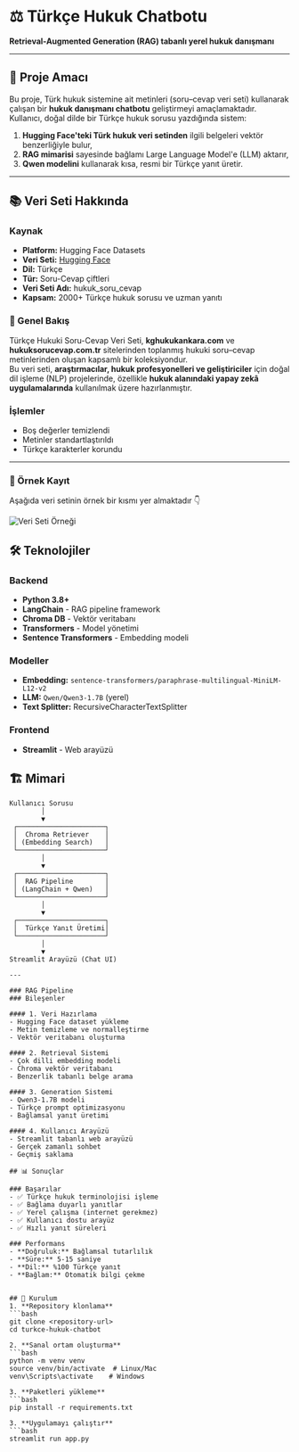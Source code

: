 # ⚖️ Türkçe Hukuk Chatbotu

**Retrieval-Augmented Generation (RAG) tabanlı yerel hukuk danışmanı**

---

## 🦩 Proje Amacı

Bu proje, Türk hukuk sistemine ait metinleri (soru–cevap veri seti) kullanarak çalışan bir **hukuk danışmanı chatbotu** geliştirmeyi amaçlamaktadır.  
Kullanıcı, doğal dilde bir Türkçe hukuk sorusu yazdığında sistem:

1. **Hugging Face'teki Türk hukuk veri setinden** ilgili belgeleri vektör benzerliğiyle bulur,  
2. **RAG mimarisi** sayesinde bağlamı Large Language Model'e (LLM) aktarır,  
3. **Qwen modelini** kullanarak kısa, resmi bir Türkçe yanıt üretir.

---

## 📚 Veri Seti Hakkında

### Kaynak
- **Platform:** Hugging Face Datasets
- **Veri Seti:** [Hugging Face](https://huggingface.co/datasets/alibayram/hukuk_soru_cevap)
- **Dil:** Türkçe
- **Tür:** Soru-Cevap çiftleri
- **Veri Seti Adı:** hukuk_soru_cevap 
- **Kapsam:** 2000+ Türkçe hukuk sorusu ve uzman yanıtı  

### 🔹 Genel Bakış  
Türkçe Hukuki Soru-Cevap Veri Seti, **kghukukankara.com** ve **hukuksorucevap.com.tr** sitelerinden toplanmış hukuki soru–cevap metinlerinden oluşan kapsamlı bir koleksiyondur.  
Bu veri seti, **araştırmacılar, hukuk profesyonelleri ve geliştiriciler** için doğal dil işleme (NLP) projelerinde, özellikle **hukuk alanındaki yapay zekâ uygulamalarında** kullanılmak üzere hazırlanmıştır.

### İşlemler
- Boş değerler temizlendi
- Metinler standartlaştırıldı
- Türkçe karakterler korundu
---

### 🔹 Örnek Kayıt

Aşağıda veri setinin örnek bir kısmı yer almaktadır 👇

![Veri Seti Örneği](ornek_kayit.png)



## 🛠️ Teknolojiler

### Backend
- **Python 3.8+**
- **LangChain** - RAG pipeline framework
- **Chroma DB** - Vektör veritabanı
- **Transformers** - Model yönetimi
- **Sentence Transformers** - Embedding modeli

### Modeller
- **Embedding:** `sentence-transformers/paraphrase-multilingual-MiniLM-L12-v2`
- **LLM:** `Qwen/Qwen3-1.7B` (yerel)
- **Text Splitter:** RecursiveCharacterTextSplitter

### Frontend
- **Streamlit** - Web arayüzü

## 🏗️ Mimari

```text
Kullanıcı Sorusu
        │
        ▼
 ┌──────────────────────┐
 │  Chroma Retriever    │
 │ (Embedding Search)   │
 └──────────────────────┘
        │
        ▼
 ┌──────────────────────┐
 │  RAG Pipeline        │
 │ (LangChain + Qwen)   │
 └──────────────────────┘
        │
        ▼
 ┌──────────────────────┐
 │  Türkçe Yanıt Üretimi│
 └──────────────────────┘
        │
        ▼
Streamlit Arayüzü (Chat UI)

---

### RAG Pipeline
### Bileşenler

#### 1. Veri Hazırlama
- Hugging Face dataset yükleme
- Metin temizleme ve normalleştirme
- Vektör veritabanı oluşturma

#### 2. Retrieval Sistemi
- Çok dilli embedding modeli
- Chroma vektör veritabanı
- Benzerlik tabanlı belge arama

#### 3. Generation Sistemi
- Qwen3-1.7B modeli
- Türkçe prompt optimizasyonu
- Bağlamsal yanıt üretimi

#### 4. Kullanıcı Arayüzü
- Streamlit tabanlı web arayüzü
- Gerçek zamanlı sohbet
- Geçmiş saklama

## 📊 Sonuçlar

### Başarılar
- ✅ Türkçe hukuk terminolojisi işleme
- ✅ Bağlama duyarlı yanıtlar
- ✅ Yerel çalışma (internet gerekmez)
- ✅ Kullanıcı dostu arayüz
- ✅ Hızlı yanıt süreleri

### Performans
- **Doğruluk:** Bağlamsal tutarlılık
- **Süre:** 5-15 saniye
- **Dil:** %100 Türkçe yanıt
- **Bağlam:** Otomatik bilgi çekme

  
## 🚀 Kurulum
1. **Repository klonlama**
```bash
git clone <repository-url>
cd turkce-hukuk-chatbot

2. **Sanal ortam oluşturma**
```bash
python -m venv venv
source venv/bin/activate  # Linux/Mac
venv\Scripts\activate    # Windows

3. **Paketleri yükleme**
```bash
pip install -r requirements.txt

3. **Uygulamayı çalıştır**
```bash
streamlit run app.py

